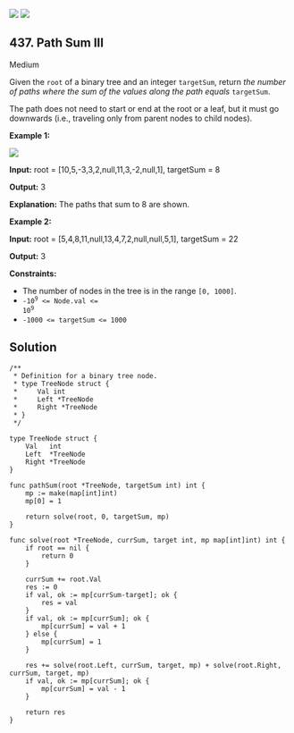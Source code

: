 [![](https://img.shields.io/github/stars/LeetCode-in-Go/LeetCode-in-Go?label=Stars&style=flat-square)](https://github.com/LeetCode-in-Go/LeetCode-in-Go)
[![](https://img.shields.io/github/forks/LeetCode-in-Go/LeetCode-in-Go?label=Fork%20me%20on%20GitHub%20&style=flat-square)](https://github.com/LeetCode-in-Go/LeetCode-in-Go/fork)

## 437\. Path Sum III

Medium

Given the `root` of a binary tree and an integer `targetSum`, return _the number of paths where the sum of the values along the path equals_ `targetSum`.

The path does not need to start or end at the root or a leaf, but it must go downwards (i.e., traveling only from parent nodes to child nodes).

**Example 1:**

![](https://assets.leetcode.com/uploads/2021/04/09/pathsum3-1-tree.jpg)

**Input:** root = [10,5,-3,3,2,null,11,3,-2,null,1], targetSum = 8

**Output:** 3

**Explanation:** The paths that sum to 8 are shown.

**Example 2:**

**Input:** root = [5,4,8,11,null,13,4,7,2,null,null,5,1], targetSum = 22

**Output:** 3

**Constraints:**

*   The number of nodes in the tree is in the range `[0, 1000]`.
*   <code>-10<sup>9</sup> <= Node.val <= 10<sup>9</sup></code>
*   `-1000 <= targetSum <= 1000`

## Solution

```golang
/**
 * Definition for a binary tree node.
 * type TreeNode struct {
 *     Val int
 *     Left *TreeNode
 *     Right *TreeNode
 * }
 */

type TreeNode struct {
	Val   int
	Left  *TreeNode
	Right *TreeNode
}

func pathSum(root *TreeNode, targetSum int) int {
	mp := make(map[int]int)
	mp[0] = 1

	return solve(root, 0, targetSum, mp)
}

func solve(root *TreeNode, currSum, target int, mp map[int]int) int {
	if root == nil {
		return 0
	}

	currSum += root.Val
	res := 0
	if val, ok := mp[currSum-target]; ok {
		res = val
	}
	if val, ok := mp[currSum]; ok {
		mp[currSum] = val + 1
	} else {
		mp[currSum] = 1
	}

	res += solve(root.Left, currSum, target, mp) + solve(root.Right, currSum, target, mp)
	if val, ok := mp[currSum]; ok {
		mp[currSum] = val - 1
	}

	return res
}
```